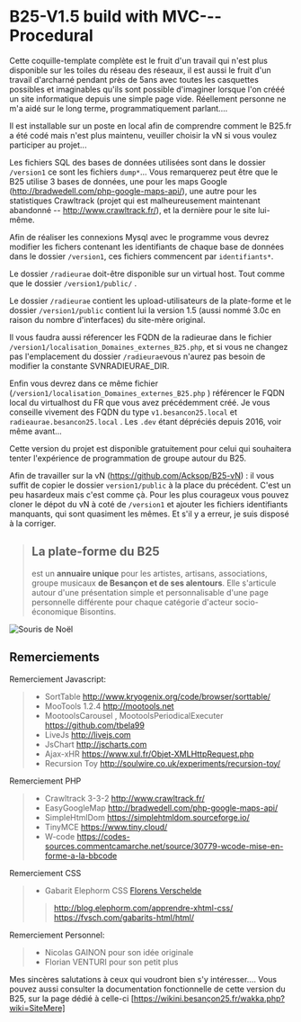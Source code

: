 # B25-V1.5 build with MVC---Procedural

Cette coquille-template complète est le fruit d'un travail qui n'est plus disponible sur les toiles du réseau des réseaux, il est aussi le fruit d'un travail d'archarné pendant près de 5ans avec toutes les casquettes possibles et imaginables qu'ils sont possible d'imaginer lorsque l'on crééé un site informatique depuis une simple page vide. Réellement personne ne m'a aidé sur le long terme, programmatiquement parlant....

Il est installable sur un poste en local afin de comprendre comment le B25.fr a été codé mais n'est plus maintenu, veuiller choisir la vN si vous voulez participer au projet...

Les fichiers SQL des bases de données utilisées sont dans le dossier `/version1` ce sont les fichiers `dump*`... Vous remarquerez peut être que le B25 utilise 3 bases de données, une pour les maps Google (http://bradwedell.com/php-google-maps-api/), une autre pour les statistiques Crawltrack (projet qui est malheureusement maintenant abandonné -- http://www.crawltrack.fr/), et la dernière pour le site lui-même.

Afin de réaliser les connexions Mysql avec le programme vous devrez modifier les fichers contenant les identifiants de chaque base de données dans le dossier `/version1`, ces fichiers commencent par `identifiants*`.

Le dossier `/radieurae` doit-être disponible sur un virtual host. Tout comme que le dossier `/version1/public/` .

Le dossier `/radieurae` contient les upload-utilisateurs de la plate-forme et le dossier `/version1/public` contient lui la version 1.5 (aussi nommé 3.0c en raison du nombre d'interfaces) du site-mère original.

Il vous faudra aussi réferencer les FQDN de la radieurae dans le fichier `/version1/localisation_Domaines_externes_B25.php`, et si vous ne changez pas l'emplacement du dossier `/radieurae`vous n'aurez pas besoin de modifier la constante SVNRADIEURAE_DIR.

Enfin vous devrez dans ce même fichier (`/version1/localisation_Domaines_externes_B25.php` ) référencer le FQDN local du virtualhost du FR que vous avez précédemment créé. Je vous conseille vivement des FQDN du type `v1.besancon25.local` et `radieaurae.besancon25.local` . Les `.dev` étant dépréciés depuis 2016, voir même avant...

Cette version du projet est disponible gratuitement pour celui qui souhaitera tenter l'expérience de programmation de groupe autour du B25.

Afin de travailler sur la vN (https://github.com/Acksop/B25-vN) : il vous suffit de copier le dossier `version1/public` à la place du précédent. C'est un peu hasardeux mais c'est comme çà. Pour les plus courageux vous pouvez cloner le dépot du vN à coté de  `/version1` et ajouter les fichiers identifiants manquants, qui sont quasiment les mêmes. Et s'il y a erreur, je suis disposé à la corriger.


> ## **La plate-forme du B25**
> 
> est un **annuaire unique** pour les artistes, artisans, associations,
> groupe musicaux **de Besançon et de ses
> alentours**.   Elle s'articule autour d'une présentation simple et
> personnalisable d'une page personnelle différente pour chaque
> catégorie d'acteur socio-économique Bisontins.

![Souris de Noël](https://besançon25.fr/images/NouvelAn/2015/sourisDeNoel.png)


## Remerciements 


Remerciement Javascript:

>  - SortTable http://www.kryogenix.org/code/browser/sorttable/
>  - MooTools 1.2.4 http://mootools.net
>  - MootoolsCarousel , MootoolsPeriodicalExecuter  https://github.com/tbela99
>  - LiveJs http://livejs.com
>  - JsChart http://jscharts.com
>  - Ajax-xHR https://www.xul.fr/Objet-XMLHttpRequest.php
>  - Recursion Toy http://soulwire.co.uk/experiments/recursion-toy/

Remerciement PHP

>  - Crawltrack 3-3-2 http://www.crawltrack.fr/ 
>  - EasyGoogleMap http://bradwedell.com/php-google-maps-api/ 
>  - SimpleHtmlDom https://simplehtmldom.sourceforge.io/
>  - TinyMCE https://www.tiny.cloud/
>  - W-code  https://codes-sources.commentcamarche.net/source/30779-wcode-mise-en-forme-a-la-bbcode

Remerciement CSS

> - Gabarit Elephorm CSS [Florens Verschelde](https://fvsch.com/)
> > http://blog.elephorm.com/apprendre-xhtml-css/
> > https://fvsch.com/gabarits-html/html/

Remerciement Personnel:

> - Nicolas GAINON pour son idée originale
> - Florian VENTURI pour son petit plus


Mes sincères salutations à ceux qui voudront bien s'y intéresser....
Vous pouvez aussi consulter la documentation fonctionnelle de cette version du B25, sur la page dédié à celle-ci [https://wikini.besançon25.fr/wakka.php?wiki=SiteMere]
